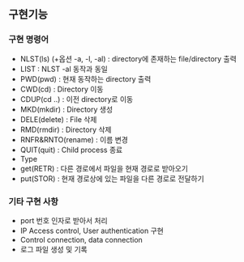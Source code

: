 ## 구현기능
### 구현 명령어
* NLST(ls) (+옵션 -a, -l, -al) : directory에 존재하는 file/directory 출력
* LIST : NLST -al 동작과 동일
* PWD(pwd) : 현재 동작하는 directory 출력
* CWD(cd) : Directory 이동
* CDUP(cd ..) : 이전 directory로 이동
* MKD(mkdir) : Directory 생성
* DELE(delete) : File 삭제
* RMD(rmdir) : Directory 삭제
* RNFR&RNTO(rename) : 이름 변경
* QUIT(quit) : Child process 종료
* Type
* get(RETR) : 다른 경로에서 파일을 현재 경로로 받아오기
* put(STOR) : 현재 경로상에 있는 파일을 다른 경로로 전달하기
  
### 기타 구현 사항
* port 번호 인자로 받아서 처리
* IP Access control, User authentication 구현
* Control connection, data connection
* 로그 파일 생성 및 기록
